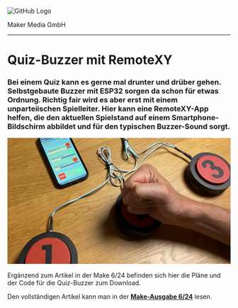 ![GitHub Logo](http://www.heise.de/make/icons/make_logo.png)

Maker Media GmbH

***

# Quiz-Buzzer mit RemoteXY

### Bei einem Quiz kann es gerne mal drunter und drüber gehen. Selbstgebaute Buzzer mit ESP32 sorgen da schon für etwas Ordnung. Richtig fair wird es aber erst mit einem unparteiischen Spielleiter. Hier kann eine RemoteXY-App helfen, die den aktuellen Spielstand auf einem Smartphone-Bildschirm abbildet und für den typischen Buzzer-Sound sorgt.

![Aufmacherbild aus dem Heft](./banner_quiz_buzzer.jpg)

Ergänzend zum Artikel in der Make 6/24 befinden sich hier die Pläne und der Code für die Quiz-Buzzer zum Download.

Den vollständigen Artikel kann man in der **[Make-Ausgabe 6/24](https://www.heise.de/select/make/2024/6)** lesen.
